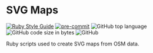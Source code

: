 # SVG Maps
[![Ruby Style Guide](https://img.shields.io/badge/code_style-rubocop-brightgreen.svg)](https://github.com/rubocop-hq/rubocop)
[![pre-commit](https://img.shields.io/badge/pre--commit-enabled-brightgreen?logo=pre-commit&logoColor=white)](https://github.com/pre-commit/pre-commit)
![GitHub top language](https://img.shields.io/github/languages/top/Vonvikken/svg-maps)
![GitHub code size in bytes](https://img.shields.io/github/languages/code-size/Vonvikken/svg-maps)
![GitHub](https://img.shields.io/github/license/Vonvikken/svg-maps)

Ruby scripts used to create SVG maps from OSM data.
